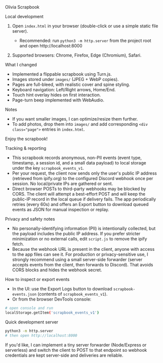 Olivia Scrapbook

Local development

1. Open `index.html` in your browser (double-click or use a simple static file server).
   - Recommended: run `python3 -m http.server` from the project root and open http://localhost:8000

2. Supported browsers: Chrome, Firefox, Edge (Chromium), Safari.

What I changed

- Implemented a flippable scrapbook using Turn.js.
- Images stored under `images/` (JPEG + WebP copies).
- Pages are full-bleed, with realistic cover and spine styling.
- Keyboard navigation: Left/Right arrows, Home/End.
- Touch hint overlay hides on first interaction.
- Page-turn beep implemented with WebAudio.

Notes

- If you want smaller images, I can optimize/resize them further.
- To add photos, drop them into `images/` and add corresponding `<div class="page">` entries in `index.html`.

Enjoy the scrapbook!

Tracking & reporting

- This scrapbook records anonymous, non-PII events (event type, timestamp, a session id, and a small data payload) to local storage under the key `scrapbook_events_v1`.
- Per your request, the client now sends only the user's public IP address (retrieved from ipify.org) to the configured Discord webhook once per session. No local/private IPs are gathered or sent.
- Direct browser POSTs to third-party webhooks may be blocked by CORS. The client will attempt a best-effort POST and will keep the public-IP record in the local queue if delivery fails. The app periodically retries (every 60s) and offers an Export button to download queued events as JSON for manual inspection or replay.

Privacy and safety notes

- No personally-identifying information (PII) is intentionally collected, but the payload includes the public IP address. If you prefer stricter minimization or no external calls, edit `script.js` to remove the ipify fetch.
- Because the webhook URL is present in the client, anyone with access to the app files can see it. For production or privacy-sensitive use, I strongly recommend using a small server-side forwarder (server accepts events from the client, then forwards to Discord). That avoids CORS blocks and hides the webhook secret.

How to inspect or export events

- In the UI: use the Export Logs button to download `scrapbook-events.json` (contents of `scrapbook_events_v1`).
- Or from the browser DevTools console:

```bash
# open console and run
localStorage.getItem('scrapbook_events_v1')
```

Quick development server

```bash
python3 -m http.server
# then open http://localhost:8000
```

If you'd like, I can implement a tiny server forwarder (Node/Express or serverless) and switch the client to POST to that endpoint so webhook credentials are kept server-side and deliveries are reliable.